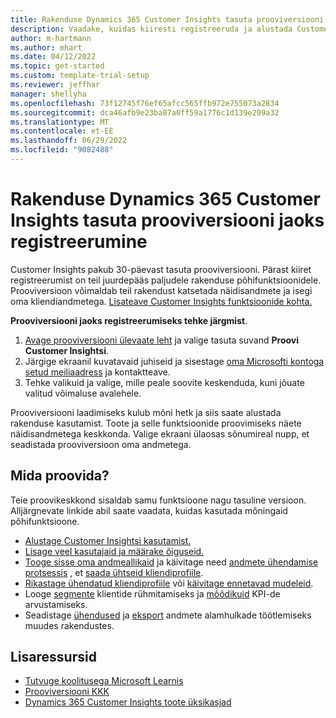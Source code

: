 ```yaml
---
title: Rakenduse Dynamics 365 Customer Insights tasuta prooviversiooni jaoks registreerumine
description: Vaadake, kuidas kiiresti registreeruda ja alustada Customer Insights'i tasuta prooviversiooni kasutamist. Tutvuge rakendusega ning leidke veel teisigi õppematerjale.
author: m-hartmann
ms.author: mhart
ms.date: 04/12/2022
ms.topic: get-started
ms.custom: template-trial-setup
ms.reviewer: jeffhar
manager: shellyha
ms.openlocfilehash: 73f12745f76ef65afcc565ffb972e755073a2834
ms.sourcegitcommit: dca46afb9e23ba87a0ff59a1776c1d139e209a32
ms.translationtype: MT
ms.contentlocale: et-EE
ms.lasthandoff: 06/29/2022
ms.locfileid: "9082488"
---
```

# <a name="sign-up-for-a-free-dynamics-365-customer-insights-trial"></a>Rakenduse Dynamics 365 Customer Insights tasuta prooviversiooni jaoks registreerumine

Customer Insights pakub 30-päevast tasuta prooviversiooni. Pärast kiiret registreerumist on teil juurdepääs paljudele rakenduse põhifunktsioonidele. Prooviversioon võimaldab teil rakendust katsetada näidisandmete ja isegi oma kliendiandmetega. [Lisateave Customer Insights funktsioonide kohta.](overview.md)

**Prooviversiooni jaoks registreerumiseks tehke järgmist**.

1. [Avage prooviversiooni ülevaate leht](https://dynamics.microsoft.com/ai/customer-insights/) ja valige tasuta suvand **Proovi Customer Insightsi**.
1. Järgige ekraanil kuvatavaid juhiseid ja sisestage [oma Microsofti kontoga setud meiliaadress](https://support.microsoft.com/windows/what-is-a-microsoft-account-4a7c48e9-ff5a-e9c6-5a5c-1a57d66c3bfa) ja kontaktteave.
1. Tehke valikuid ja valige, mille peale soovite keskenduda, kuni jõuate valitud võimaluse avalehele.

Prooviversiooni laadimiseks kulub mõni hetk ja siis saate alustada rakenduse kasutamist. Toote ja selle funktsioonide proovimiseks näete näidisandmetega keskkonda. Valige ekraani ülaosas sõnumireal nupp, et seadistada prooviversioon oma andmetega.

## <a name="what-to-try"></a>Mida proovida?

Teie proovikeskkond sisaldab samu funktsioone nagu tasuline versioon. Alljärgnevate linkide abil saate vaadata, kuidas kasutada mõningaid põhifunktsioone.

- [Alustage Customer Insightsi kasutamist.](get-started.md)
- [Lisage veel kasutajaid ja määrake õiguseid.](permissions.md)
- [Tooge sisse oma andmeallikaid](data-sources.md) ja käivitage need [andmete ühendamise protsessis](data-unification.md) , et [saada ühtseid kliendiprofiile](customer-profiles.md).
- [Rikastage ühendatud kliendiprofiile](enrichment-hub.md) või [käivitage ennetavad mudeleid](predictions-overview.md).
- Looge [segmente](segments.md) klientide rühmitamiseks ja [mõõdikuid](measures.md) KPI-de arvustamiseks.
- Seadistage [ühendused](connections.md) ja [eksport](export-destinations.md) andmete alamhulkade töötlemiseks muudes rakendustes.

## <a name="additional-resources"></a>Lisaressursid

- [Tutvuge koolitusega Microsoft Learnis](/learn/browse/?filter-products=dynamics-dynamics-cust-insights)
- [Prooviversiooni KKK](trial-faq.md)
- [Dynamics 365 Customer Insights toote üksikasjad](https://dynamics.microsoft.com/ai/customer-insights/)
